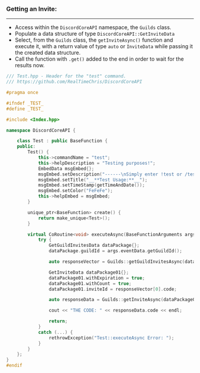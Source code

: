 ### **Getting an Invite:**
---
- Access within the `DiscordCoreAPI` namespace, the `Guilds` class.
- Populate a data structure of type `DiscordCoreAPI::GetInviteData`
- Select, from the `Guilds` class, the `getInviteAsync()` function and execute it, with a return value of type `auto` or `InviteData` while passing it the created data structure.
- Call the function with `.get()` added to the end in order to wait for the results now.

```cpp
/// Test.hpp - Header for the "test" command.
/// https://github.com/RealTimeChris/DiscordCoreAPI

#pragma once

#ifndef _TEST_
#define _TEST_

#include <Index.hpp>

namespace DiscordCoreAPI {

	class Test : public BaseFunction {
	public:
		Test() {
			this->commandName = "test";
			this->helpDescription = "Testing purposes!";
			EmbedData msgEmbed{};
			msgEmbed.setDescription("------\nSimply enter !test or /test!\n------");
			msgEmbed.setTitle("__**Test Usage:**__");
			msgEmbed.setTimeStamp(getTimeAndDate());
			msgEmbed.setColor("FeFeFe");
			this->helpEmbed = msgEmbed;
		}

		unique_ptr<BaseFunction> create() {
			return make_unique<Test>();
		}

		virtual CoRoutine<void> executeAsync(BaseFunctionArguments args) {
			try {
				GetGuildInvitesData dataPackage{};
				dataPackage.guildId = args.eventData.getGuildId();

				auto responseVector = Guilds::getGuildInvitesAsync(dataPackage).get();

				GetInviteData dataPackage01{};
				dataPackage01.withExpiration = true;
				dataPackage01.withCount = true;
				dataPackage01.inviteId = responseVector[0].code;

				auto responseData = Guilds::getInviteAsync(dataPackage01).get();

				cout << "THE CODE: " << responseData.code << endl;

				return;
			}
			catch (...) {
				rethrowException("Test::executeAsync Error: ");
			}
		}
	};
}
#endif
```
